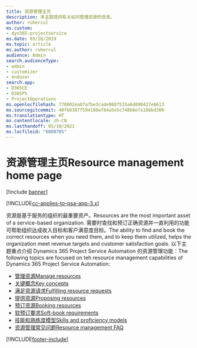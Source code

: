 ```yaml
---
title: 资源管理主页
description: 本主题提供有关如何管理资源的信息。
author: ruhercul
ms.custom:
- dyn365-projectservice
ms.date: 03/28/2019
ms.topic: article
ms.author: ruhercul
audience: Admin
search.audienceType:
- admin
- customizer
- enduser
search.app:
- D365CE
- D365PS
- ProjectOperations
ms.openlocfilehash: 778002ea07a7be3cade988f515a6d890427e6613
ms.sourcegitcommit: 40f68387f594180af64a5e5c748b6efa188bd300
ms.translationtype: HT
ms.contentlocale: zh-CN
ms.lasthandoff: 05/10/2021
ms.locfileid: "6008705"
---
```

# <a name="resource-management-home-page"></a><span data-ttu-id="17066-103">资源管理主页</span><span class="sxs-lookup"><span data-stu-id="17066-103">Resource management home page</span></span>

[!include [banner](../includes/psa-now-project-operations.md)]

[!INCLUDE[cc-applies-to-psa-app-3.x](../includes/cc-applies-to-psa-app-3x.md)]

<span data-ttu-id="17066-104">资源是基于服务的组织的最重要资产。</span><span class="sxs-lookup"><span data-stu-id="17066-104">Resources are the most important asset of a service-based organization.</span></span> <span data-ttu-id="17066-105">需要时查找和预订正确资源并一直利用的功能可帮助组织达成收入目标和客户满意度目标。</span><span class="sxs-lookup"><span data-stu-id="17066-105">The ability to find and book the correct resources when you need them, and to keep them utilized, helps the organization meet revenue targets and customer satisfaction goals.</span></span> <span data-ttu-id="17066-106">以下主题重点介绍 Dynamics 365 Project Service Automation 的资源管理功能：</span><span class="sxs-lookup"><span data-stu-id="17066-106">The following topics are focused on teh resource management capabilities of Dynamics 365 Project Service Automation:</span></span>

- [<span data-ttu-id="17066-107">管理资源</span><span class="sxs-lookup"><span data-stu-id="17066-107">Manage resources</span></span>](manage-resources.md)
- [<span data-ttu-id="17066-108">关键概念</span><span class="sxs-lookup"><span data-stu-id="17066-108">Key concepts</span></span>](reports-key-concepts.md)
- [<span data-ttu-id="17066-109">满足资源请求</span><span class="sxs-lookup"><span data-stu-id="17066-109">Fulfilling resource requests</span></span>](resource-management-fulfill-requests.md)
- [<span data-ttu-id="17066-110">提供资源</span><span class="sxs-lookup"><span data-stu-id="17066-110">Proposing resources</span></span>](resource-management-propose-resources.md)
- [<span data-ttu-id="17066-111">预订资源</span><span class="sxs-lookup"><span data-stu-id="17066-111">Booking resources</span></span>](resource-management-book-resources-scheduleboard.md)
- [<span data-ttu-id="17066-112">软预订要求</span><span class="sxs-lookup"><span data-stu-id="17066-112">Soft-book requirements</span></span>](resource-management-softbook-requirements.md)
- [<span data-ttu-id="17066-113">技能和熟练度模型</span><span class="sxs-lookup"><span data-stu-id="17066-113">Skills and proficiency models</span></span>](resource-management-skills-proficiency.md)
- [<span data-ttu-id="17066-114">资源管理常见问题</span><span class="sxs-lookup"><span data-stu-id="17066-114">Resource management FAQ</span></span>](resource-management-faq.md)


[!INCLUDE[footer-include](../includes/footer-banner.md)]